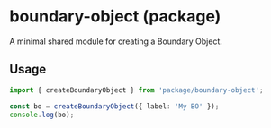 # boundary-object (package)

A minimal shared module for creating a Boundary Object.

## Usage
```ts
import { createBoundaryObject } from 'package/boundary-object';

const bo = createBoundaryObject({ label: 'My BO' });
console.log(bo);
